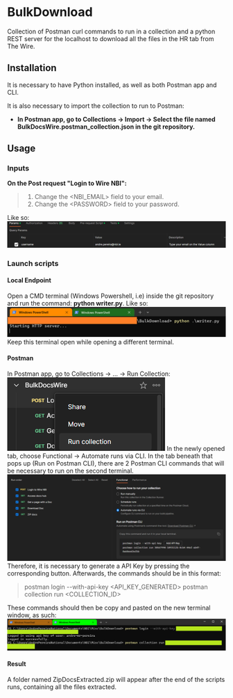 # BulkDownload
Collection of Postman curl commands to run in a collection and a python REST server for the localhost to download all the files in the HR tab from The Wire.

## Installation
It is necessary to have Python installed, as well as both Postman app and CLI.

It is also necessary to import the collection to run to Postman:

- **In Postman app, go to Collections -> Import -> Select the file named BulkDocsWire.postman_collection.json in the git repository.**

## Usage
### Inputs
**On the Post request "Login to Wire NBI":**
>1. Change the \<NBI_EMAIL> field to your email.
>2. Change the \<PASSWORD> field to your password.

Like so:
![alt text](Assets/Input.PNG)
### Launch scripts
#### Local Endpoint
Open a CMD terminal (Windows Powershell, i.e) inside the git repository and run the command: **python writer.py**.
Like so:
![alt text](Assets/LocalEndpoint.PNG)
Keep this terminal open while opening a different terminal.

#### Postman
In Postman app, go to Collections -> ... -> Run Collection:
![alt text](Assets/ChooseCollection.PNG)
In the newly opened tab, choose Functional -> Automate runs via CLI. In the tab beneath that pops up (Run on Postman CLI), there are 2 Postman CLI commands that will be necessary to run on the second terminal.
![alt text](Assets/RunCollectionPostman.PNG)
Therefore, it is necessary to generate a API Key by pressing the corresponding button. Afterwards, the commands should be in this format:
>postman login --with-api-key <API_KEY_GENERATED>
>postman collection run <COLLECTION_ID>

These commands should then be copy and pasted on the new terminal window, as such:
![alt text](Assets/RunCollectionCLI.PNG)

#### Result
A folder named ZipDocsExtracted.zip will appear after the end of the scripts runs, containing all the files extracted.
